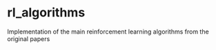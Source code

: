 # rl_algorithms
Implementation of the main reinforcement learning algorithms from the original papers
